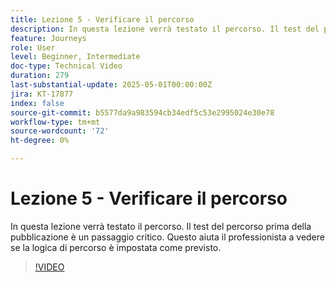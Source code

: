 ```yaml
---
title: Lezione 5 - Verificare il percorso
description: In questa lezione verrà testato il percorso. Il test del percorso prima della pubblicazione è un passaggio critico. Questo aiuta il professionista a vedere se la logica di percorso è impostata come previsto.
feature: Journeys
role: User
level: Beginner, Intermediate
doc-type: Technical Video
duration: 279
last-substantial-update: 2025-05-01T00:00:00Z
jira: KT-17877
index: false
source-git-commit: b5577da9a983594cb34edf5c53e2995024e30e78
workflow-type: tm+mt
source-wordcount: '72'
ht-degree: 0%

---
```



# Lezione 5 - Verificare il percorso

In questa lezione verrà testato il percorso. Il test del percorso prima della pubblicazione è un passaggio critico. Questo aiuta il professionista a vedere se la logica di percorso è impostata come previsto.

>[!VIDEO](https://video.tv.adobe.com/v/3457930/?learn=on&enablevpops)
